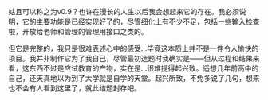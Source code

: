 姑且可以称之为v0.9？也许在漫长的人生以后我会想起来它的存在。我必须说明，它的主要功能是已经实现好了的，尽管细化上有不少不足，包括一些输入检查啦，开放给老师和管理的管理用接口之类的。

但它是完整的，我只是很难表述心中的感受...毕竟这本质上并不是一件令人愉快的项目。我并非制作它为了我自己，尽管最初选题时我确实是——但从过程和结果来看，这东西不过是应试教育的产物，实在是...很难提得起兴致。遥想几年前高中的自己，还天真地以为到了大学就是自学的天堂。起兴所致，不免多说了几句，想来也不会有人看到这里了，就此结题封存吧。
